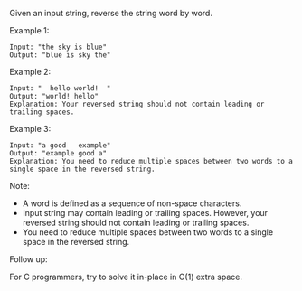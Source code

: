 Given an input string, reverse the string word by word.

 

Example 1:
```
Input: "the sky is blue"
Output: "blue is sky the"
```
Example 2:
```
Input: "  hello world!  "
Output: "world! hello"
Explanation: Your reversed string should not contain leading or trailing spaces.
```
Example 3:
```
Input: "a good   example"
Output: "example good a"
Explanation: You need to reduce multiple spaces between two words to a single space in the reversed string.
```

Note:

- A word is defined as a sequence of non-space characters.
- Input string may contain leading or trailing spaces. However, your reversed string should not contain leading or trailing spaces.
- You need to reduce multiple spaces between two words to a single space in the reversed string.
 

Follow up:

For C programmers, try to solve it in-place in O(1) extra space.